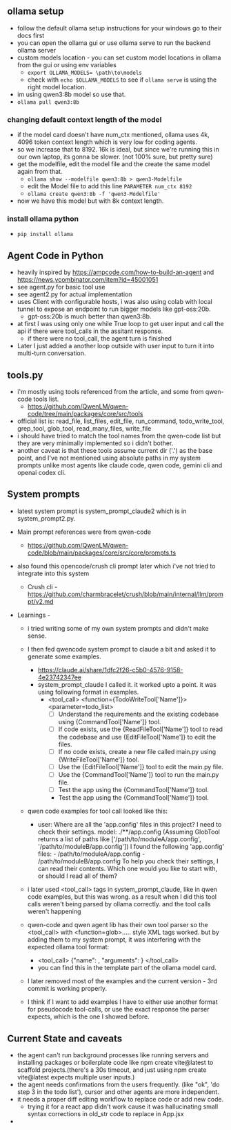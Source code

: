 ## ollama setup 

- follow the default ollama setup instructions for your windows go to their docs first
- you can open the ollama gui or use ollama serve to run the backend ollama server
- custom models location - you can set custom model locations in ollama from the gui or using env variables
    - `export OLLAMA_MODELS= \path\to\models`
    - check with `echo $OLLAMA_MODELS` to see if `ollama serve` is using the right model location.
- im using qwen3:8b model so use that.
- `ollama pull qwen3:8b`

### changing default context length of the model
- if the model card doesn't have num_ctx mentioned, ollama uses 4k, 4096 token context length which is very low for coding agents.
- so we increase that to 8192. 16k is ideal, but since we're running this in our own laptop, its gonna be slower. (not 100% sure, but pretty sure)
- get the modelfile, edit the model file and the create the same model again from that.
    - `ollama show --modelfile qwen3:8b > qwen3-Modelfile`
    - edit the Model file to add this line `PARAMETER num_ctx 8192`
    - `ollama create qwen3:8b -f 'qwen3-Modelfile'`
- now we have this model but with 8k context length.

### install ollama python
- `pip install ollama`

## Agent Code in Python
- heavily inspired by https://ampcode.com/how-to-build-an-agent and https://news.ycombinator.com/item?id=45001051
- see agent.py for basic tool use
- see agent2.py for actual implementation
- uses Client with configurable hosts, i was also using colab with local tunnel to expose an endpoint to run bigger models like gpt-oss:20b.
    - gpt-oss:20b is much better than qwen3:8b.
- at first I was using only one while True loop to get user input and call the api if there were tool_calls in the assitant response.
    - if there were no tool_call, the agent turn is finished
- Later I just added a another loop outside with user input to turn it into multi-turn conversation.

## tools.py
- i'm mostly using tools referenced from the article, and some from qwen-code tools list.
    - https://github.com/QwenLM/qwen-code/tree/main/packages/core/src/tools
- official list is: read_file, list_files, edit_file, run_command, todo_write_tool, grep_tool, glob_tool, read_many_files, write_file
- i should have tried to match the tool names from the qwen-code list but they are very minimally implemented so i didn't bother.
- another caveat is that these tools assume current dir ('.') as the base point, and I've not mentioned using absolute paths in my system prompts unlike most agents like claude code, qwen code, gemini cli and openai codex cli.

## System prompts
- latest system prompt is system_prompt_claude2 which is in system_prompt2.py.
- Main prompt references were from qwen-code
    - https://github.com/QwenLM/qwen-code/blob/main/packages/core/src/core/prompts.ts
- also found this opencode/crush cli prompt later which i've not tried to integrate into this system
    - Crush cli - https://github.com/charmbracelet/crush/blob/main/internal/llm/prompt/v2.md

- Learnings - 
    - i tried writing some of my own system prompts and didn't make sense.
    - I then fed qwencode system prompt to claude a bit and asked it to generate some examples.
        - https://claude.ai/share/1dfc2f26-c5b0-4576-9158-4e23742347ee
        - system_prompt_claude I called it. it worked upto a point. it was using following format in examples.
            -   <tool_call>
                <function={TodoWriteTool['Name']}>
                <parameter=todo_list>
                - [ ] Understand the requirements and the existing codebase using {CommandTool['Name']} tool.
                - [ ] If code exists, use the {ReadFileTool['Name']} tool to read the codebase and use {EditFileTool['Name']} to edit the files.
                - [ ] If no code exists, create a new file called main.py using {WriteFileTool['Name']} tool.
                - [ ] Use the {EditFileTool['Name']} tool to edit the main.py file.
                - [ ] Use the {CommandTool['Name']} tool to run the main.py file.
                - [ ] Test the app using the {CommandTool['Name']} tool.
                - Test the app using the {CommandTool['Name']} tool.
                </parameter>
                </function>
                </tool_call>
    - qwen code examples for tool call looked like this:
        -   <example>
            user: Where are all the 'app.config' files in this project? I need to check their settings.
            model:
            <tool_call>
            <function=glob>
            <parameter=pattern>
            ./**/app.config
            </parameter>
            </function>
            </tool_call>
            (Assuming GlobTool returns a list of paths like ['/path/to/moduleA/app.config', '/path/to/moduleB/app.config'])
            I found the following 'app.config' files:
            - /path/to/moduleA/app.config
            - /path/to/moduleB/app.config
            To help you check their settings, I can read their contents. Which one would you like to start with, or should I read all of them?
            </example>

    - i later used <tool_call> tags in system_prompt_claude, like in qwen code examples, but this was wrong. as a result when I did this tool calls weren't being parsed by ollama correctly. and the tool calls weren't happening
    - qwen-code and qwen agent lib has their own tool parser so the <tool_call> with <function=glob>..... style XML tags worked. but by adding them to my system prompt, it was interfering with the expected ollama tool format: 
        -   <tool_call>
            {"name": <function-name>, "arguments": <args-json-object>}
            </tool_call>
        - you can find this in the template part of the ollama model card.
    - I later removed most of the examples and the current version - 3rd commit is working properly.

    - I think if I want to add examples I have to either use another format for pseudocode tool-calls, or use the exact response the parser expects, which is the one I showed before.

## Current State and caveats
- the agent can't run background processes like running servers and installing packages or boilerplate code like npm create vite@latest to scaffold projects.(there's a 30s timeout, and just using npm create vite@latest expects multiple user inputs.)
- the agent needs confirmations from the users frequently. (like "ok", 'do step 3 in the todo list'), cursor and other agents are more independent.
- it needs a proper diff editing workflow to replace code or add new code.
    - trying it for a react app didn't work cause it was hallucinating small syntax corrections in old_str code to replace in App.jsx
- 



